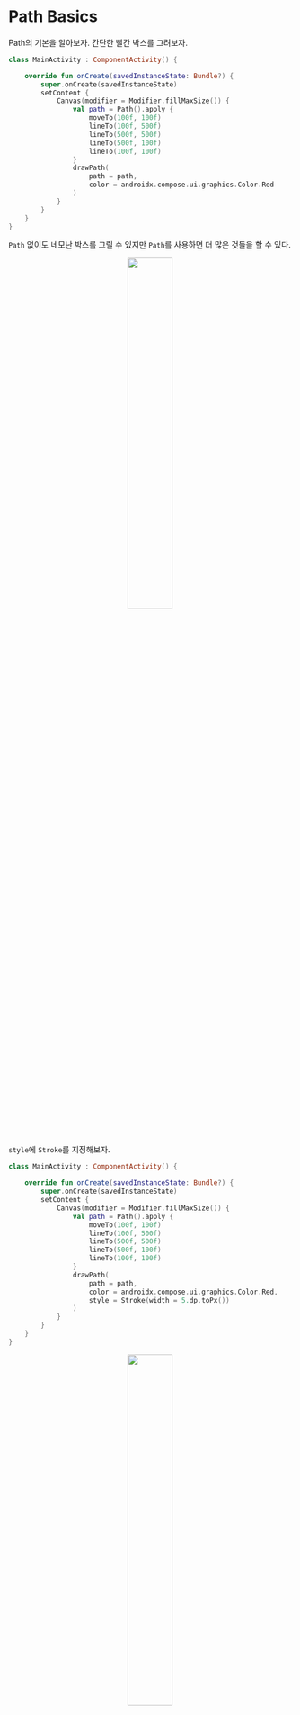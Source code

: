 # Path Basics

Path의 기본을 알아보자. 간단한 빨간 박스를 그려보자.

```kotlin
class MainActivity : ComponentActivity() {

    override fun onCreate(savedInstanceState: Bundle?) {
        super.onCreate(savedInstanceState)
        setContent {
            Canvas(modifier = Modifier.fillMaxSize()) {
                val path = Path().apply {
                    moveTo(100f, 100f)
                    lineTo(100f, 500f)
                    lineTo(500f, 500f)
                    lineTo(500f, 100f)
                    lineTo(100f, 100f)
                }
                drawPath(
                    path = path,
                    color = androidx.compose.ui.graphics.Color.Red
                )
            }
        }
    }
}
```

`Path` 없이도 네모난 박스를 그릴 수 있지만 `Path`를 사용하면 더 많은 것들을 할 수 있다.

<div align="center">
<img src="img/part-01/red_box.png" width="40%">
</div>

`style`에 `Stroke`를 지정해보자.

```kotlin
class MainActivity : ComponentActivity() {

    override fun onCreate(savedInstanceState: Bundle?) {
        super.onCreate(savedInstanceState)
        setContent {
            Canvas(modifier = Modifier.fillMaxSize()) {
                val path = Path().apply {
                    moveTo(100f, 100f)
                    lineTo(100f, 500f)
                    lineTo(500f, 500f)
                    lineTo(500f, 100f)
                    lineTo(100f, 100f)
                }
                drawPath(
                    path = path,
                    color = androidx.compose.ui.graphics.Color.Red,
                    style = Stroke(width = 5.dp.toPx())
                )
            }
        }
    }
}
```

<div align="center">
<img src="img/part-01/red_box_with_stroke.png" width="40%">
</div>

오른쪽의 선을 커브드하게 만들어보자.

```kotlin
class MainActivity : ComponentActivity() {

    override fun onCreate(savedInstanceState: Bundle?) {
        super.onCreate(savedInstanceState)
        setContent {
            Canvas(modifier = Modifier.fillMaxSize()) {
                val path = Path().apply {
                    moveTo(100f, 100f)
                    lineTo(100f, 500f)
                    lineTo(500f, 500f)
                    // 첫 번째 점은 기준점, 두 번째 점은 해당 점까지 그려지게 할 점
                    quadraticBezierTo(800f, 300f, 500f, 100f)
                    close()
                }
                drawPath(
                    path = path,
                    color = androidx.compose.ui.graphics.Color.Red,
                    style = Stroke(width = 5.dp.toPx())
                )
            }
        }
    }
}
```

<div align="center">
<img src="img/part-01/curved.png" width="40%">
</div>

2개의 control point를 사용해 부드럽게 만들어보자.

```kotlin
class MainActivity : ComponentActivity() {

    override fun onCreate(savedInstanceState: Bundle?) {
        super.onCreate(savedInstanceState)
        setContent {
            Canvas(modifier = Modifier.fillMaxSize()) {
                val path = Path().apply {
                    moveTo(100f, 100f)
                    lineTo(100f, 500f)
                    lineTo(500f, 500f)
                    // 첫 번째 점은 control point, 두 번째 점은 해당 점까지 그려지게 할 점
//                    quadraticBezierTo(800f, 300f, 500f, 100f)
                    cubicTo(800f, 500f, 800f, 100f, 500f, 100f)
                    close()
                }
                drawPath(
                    path = path,
                    color = androidx.compose.ui.graphics.Color.Red,
                    style = Stroke(width = 5.dp.toPx())
                )
            }
        }
    }
}
```

<div align="center">
<img src="img/part-01/control_point.png" width="40%">
</div>

StrokeCap을 설정해보자.

```kotlin
class MainActivity : ComponentActivity() {

    override fun onCreate(savedInstanceState: Bundle?) {
        super.onCreate(savedInstanceState)
        setContent {
            Canvas(modifier = Modifier.fillMaxSize()) {
                val path = Path().apply {
                    moveTo(100f, 100f)
                    lineTo(100f, 500f)
                    lineTo(500f, 500f)
                    // 첫 번째 점은 control point, 두 번째 점은 해당 점까지 그려지게 할 점
//                    quadraticBezierTo(800f, 300f, 500f, 100f)
                    cubicTo(800f, 500f, 800f, 100f, 500f, 100f)
                }
                drawPath(
                    path = path,
                    color = androidx.compose.ui.graphics.Color.Red,
                    style = Stroke(
                        width = 10.dp.toPx(),
                        cap = StrokeCap.Round
                    )
                )
            }
        }
    }
}
```

<div align="center">
<img src="img/part-01/stroke_cap.png" width="40%">
</div>

`StrokeCap.Butt`의 경우 다음과 같다.

<div align="center">
<img src="img/part-01/stroke_cap_butt.png" width="40%">
</div>

`join`을 `StrokeJoin.Round`로 설정해보자. 각 꼭짓점들이 동그랗게 변한다.

```kotlin
class MainActivity : ComponentActivity() {

    override fun onCreate(savedInstanceState: Bundle?) {
        super.onCreate(savedInstanceState)
        setContent {
            Canvas(modifier = Modifier.fillMaxSize()) {
                val path = Path().apply {
                    moveTo(100f, 100f)
                    lineTo(100f, 500f)
                    lineTo(500f, 500f)
                    // 첫 번째 점은 control point, 두 번째 점은 해당 점까지 그려지게 할 점
//                    quadraticBezierTo(800f, 300f, 500f, 100f)
                    cubicTo(800f, 500f, 800f, 100f, 500f, 100f)
                }
                drawPath(
                    path = path,
                    color = androidx.compose.ui.graphics.Color.Red,
                    style = Stroke(
                        width = 10.dp.toPx(),
                        cap = StrokeCap.Round,
                        join = StrokeJoin.Round
                    )
                )
            }
        }
    }
}
```

<div align="center">
<img src="img/part-01/stroke_join_round.png" width="40%">
</div>

`StrokeJoin.Bevel`로 설정하면 끝이 약각 깍이는 것을 확인할 수 있다.

<div align="center">
<img src="img/part-01/stroke_join_bevel.png" width="40%">
</div>

`StrokeJoin.Miter`는 끝을 얼마나 sharp 하게 하는지를 설정한다.

```kotlin
class MainActivity : ComponentActivity() {

    override fun onCreate(savedInstanceState: Bundle?) {
        super.onCreate(savedInstanceState)
        setContent {
            Canvas(modifier = Modifier.fillMaxSize()) {
                val path = Path().apply {
                    moveTo(1000f, 100f)
                    lineTo(100f, 500f)
                    lineTo(500f, 500f)
                    // 첫 번째 점은 control point, 두 번째 점은 해당 점까지 그려지게 할 점
//                    quadraticBezierTo(800f, 300f, 500f, 100f)
                    cubicTo(800f, 500f, 800f, 100f, 500f, 100f)
                }
                drawPath(
                    path = path,
                    color = androidx.compose.ui.graphics.Color.Red,
                    style = Stroke(
                        width = 10.dp.toPx(),
                        cap = StrokeCap.Round,
                        join = StrokeJoin.Miter,
                        miter = 0f
                    )
                )
            }
        }
    }
}
```

`miter` 값이 0f 일 때는 끝 부분을 그냥 잘라낸다.

<div align="center">
<img src="img/part-01/miter_0.png" width="40%">
</div>

`miter` 값을 20f으로 설정하면 끝이 뾰족하게 변한다.

<div align="center">
<img src="img/part-01/miter_20.png" width="40%">
</div>